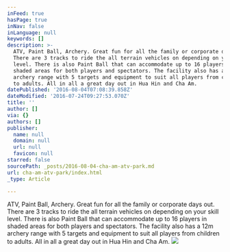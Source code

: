 ```yaml
---
inFeed: true
hasPage: true
inNav: false
inLanguage: null
keywords: []
description: >-
  ATV, Paint Ball, Archery. Great fun for all the family or corporate days out.
  There are 3 tracks to ride the all terrain vehicles on depending on your skill
  level. There is also Paint Ball that can accommodate up to 16 players in
  shaded areas for both players and spectators. The facility also has a 12m
  archery range with 5 targets and equipment to suit all players from children
  to adults. All in all a great day out in Hua Hin and Cha Am.
datePublished: '2016-08-04T07:08:39.858Z'
dateModified: '2016-07-24T09:27:53.070Z'
title: ''
author: []
via: {}
authors: []
publisher:
  name: null
  domain: null
  url: null
  favicon: null
starred: false
sourcePath: _posts/2016-08-04-cha-am-atv-park.md
url: cha-am-atv-park/index.html
_type: Article

---
```

ATV, Paint Ball, Archery. Great fun for all the family or corporate days out. There are 3 tracks to ride the all terrain vehicles on depending on your skill level. There is also Paint Ball that can accommodate up to 16 players in shaded areas for both players and spectators. The facility also has a 12m archery range with 5 targets and equipment to suit all players from children to adults. All in all a great day out in Hua Hin and Cha Am.
![](https://the-grid-user-content.s3-us-west-2.amazonaws.com/64a5fcbd-0de1-4224-b08a-7e273815ccb6.jpg)